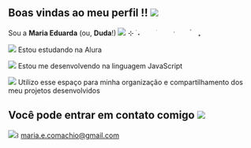 ## Boas vindas ao meu perfil !! ![](https://pixels.crd.co/assets/images/gallery28/e8a7299d.gif?v=99d3974e)
Sou a **Maria Eduarda** (ou, **Duda**!) ![](https://pixels.crd.co/assets/images/gallery08/91d166bb.gif?v=99d3974e) ⊹ ࣪ ˖
![]()
ㅤㅤׂ ㅤ ㅤˑㅤ  ㅤ۟ ㅤ₊

![](https://pixels.crd.co/assets/images/gallery21/28c8d12f.gif?v=99d3974e) Estou estudando na Alura 

![](https://pixels.crd.co/assets/images/gallery21/28c8d12f.gif?v=99d3974e) Estou me desenvolvendo na linguagem JavaScript 

![](https://pixels.crd.co/assets/images/gallery21/28c8d12f.gif?v=99d3974e) Utilizo esse espaço para minha organização e compartilhamento dos meu projetos desenvolvidos 

## Você pode entrar em contato comigo ![](https://pixels.crd.co/assets/images/gallery90/0ab5c9f0.png?v=99d3974e)
![](https://pixels.crd.co/assets/images/gallery68/cd89185b.gif?v=99d3974e)꒱ maria.e.comachio@gmail.com
